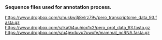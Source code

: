 ### Sequence files used for annotation process. 

https://www.dropbox.com/s/nuskw3j8vlrz79v/pero_transcriptome_data_93.fasta.gz
https://www.dropbox.com/s/ika0i4uuhiox1x2/pero_prot_data_93.fasta.gz
https://www.dropbox.com/s/u4jexduvu2uwxfe/mammal_ncRNA.fasta.gz

